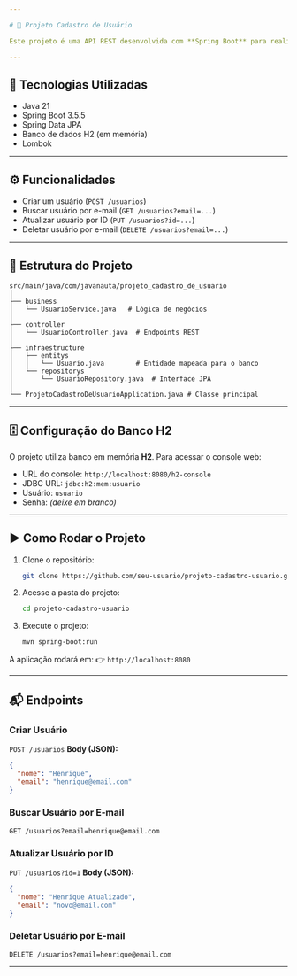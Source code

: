 ```yaml
---

# 📌 Projeto Cadastro de Usuário

Este projeto é uma API REST desenvolvida com **Spring Boot** para realizar operações de CRUD (Create, Read, Update, Delete) de usuários, utilizando **Spring Data JPA** e banco de dados em memória **H2**.

---
```


## 🚀 Tecnologias Utilizadas

* Java 21
* Spring Boot 3.5.5
* Spring Data JPA
* Banco de dados H2 (em memória)
* Lombok

---

## ⚙️ Funcionalidades

* Criar um usuário (`POST /usuarios`)
* Buscar usuário por e-mail (`GET /usuarios?email=...`)
* Atualizar usuário por ID (`PUT /usuarios?id=...`)
* Deletar usuário por e-mail (`DELETE /usuarios?email=...`)

---

## 📂 Estrutura do Projeto

```
src/main/java/com/javanauta/projeto_cadastro_de_usuario
│
├── business
│   └── UsuarioService.java   # Lógica de negócios
│
├── controller
│   └── UsuarioController.java  # Endpoints REST
│
├── infraestructure
│   ├── entitys
│   │   └── Usuario.java        # Entidade mapeada para o banco
│   └── repositorys
│       └── UsuarioRepository.java  # Interface JPA
│
└── ProjetoCadastroDeUsuarioApplication.java # Classe principal
```

---

## 🗄️ Configuração do Banco H2

O projeto utiliza banco em memória **H2**. Para acessar o console web:

* URL do console: `http://localhost:8080/h2-console`
* JDBC URL: `jdbc:h2:mem:usuario`
* Usuário: `usuario`
* Senha: *(deixe em branco)*

---

## ▶️ Como Rodar o Projeto

1. Clone o repositório:

   ```bash
   git clone https://github.com/seu-usuario/projeto-cadastro-usuario.git
   ```
2. Acesse a pasta do projeto:

   ```bash
   cd projeto-cadastro-usuario
   ```
3. Execute o projeto:

   ```bash
   mvn spring-boot:run
   ```

A aplicação rodará em:
👉 `http://localhost:8080`

---

## 📬 Endpoints

### Criar Usuário

`POST /usuarios`
**Body (JSON):**

```json
{
  "nome": "Henrique",
  "email": "henrique@email.com"
}
```

### Buscar Usuário por E-mail

`GET /usuarios?email=henrique@email.com`

### Atualizar Usuário por ID

`PUT /usuarios?id=1`
**Body (JSON):**

```json
{
  "nome": "Henrique Atualizado",
  "email": "novo@email.com"
}
```

### Deletar Usuário por E-mail

`DELETE /usuarios?email=henrique@email.com`

---





